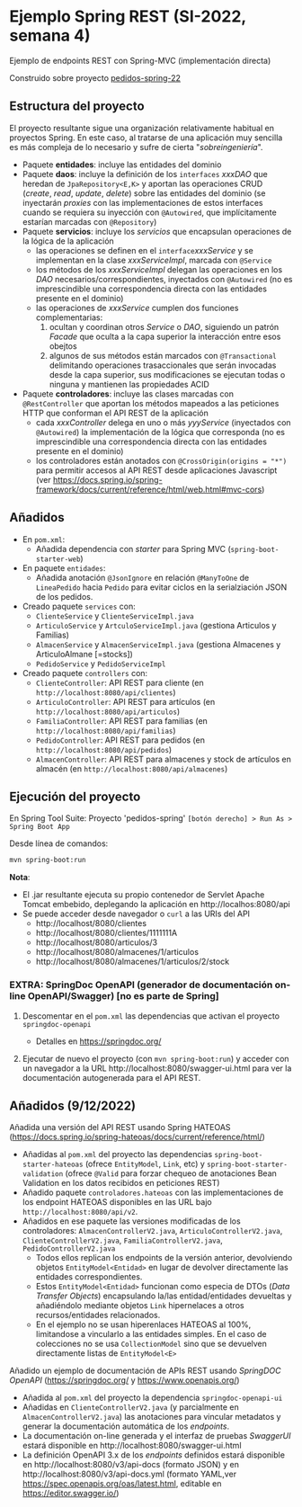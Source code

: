 
# Ejemplo Spring REST  (SI-2022, semana 4)

Ejemplo de endpoints REST con Spring-MVC (implementación directa)

Construido sobre proyecto [pedidos-spring-22](https://github.com/esei-si-dagss/pedidos-spring-22)

## Estructura del proyecto
El proyecto resultante sigue una organización relativamente habitual en proyectos Spring. 
En este caso, al tratarse de una aplicación muy sencilla es más compleja de lo necesario y sufre de cierta "_sobreingeniería_".

* Paquete **entidades**: incluye las entidades del dominio
* Paquete **daos**: incluye la definición de los `interfaces` _xxxDAO_ que heredan de `JpaRepository<E,K>` y aportan las operaciones CRUD (_create_, _read_, _update_, _delete_) sobre las entidades del dominio (se inyectarán _proxies_ con las implementaciones de estos interfaces cuando se requiera su inyección con `@Autowired`, que implícitamente estarían marcadas con `@Repository`)
* Paquete **servicios**: incluye los _servicios_ que encapsulan operaciones de la lógica de la aplicación
    - las operaciones se definen en el `interface`_xxxService_ y se implementan en la clase _xxxServiceImpl_, marcada con `@Service`
    - los métodos de los _xxxServiceImpl_ delegan las operaciones en los _DAO_ necesarios/correspondientes, inyectados con `@Autowired` (no es imprescindible una correspondencia directa con las entidades presente en el dominio)
    - las operaciones de _xxxService_ cumplen dos funciones complementarias:
       1. ocultan y coordinan otros _Service_ o _DAO_, siguiendo un patrón _Facade_ que oculta a la capa superior la interacción entre esos obejtos
       2. algunos de sus métodos están marcados con `@Transactional` delimitando operaciones trasaccionales que serán invocadas desde la capa superior, sus modificaciones se ejecutan todas o ninguna y mantienen las propiedades ACID 
* Paquete **controladores**: incluye las clases marcadas con `@RestController` que aportan los métodos mapeados a las peticiones HTTP que conforman el API REST de la aplicación
    - cada _xxxController_ delega en uno o más _yyyService_ (inyectados con `@Autowired`) la implementación de la lógica que corresponda (no es imprescindible una correspondencia directa con las entidades presente en el dominio)
    - los controladores están anotados con `@CrossOrigin(origins = "*")` para permitir accesos al API REST desde aplicaciones Javascript (ver https://docs.spring.io/spring-framework/docs/current/reference/html/web.html#mvc-cors)

## Añadidos
* En `pom.xml`:
    * Añadida dependencia con _starter_ para Spring MVC (`spring-boot-starter-web`) 
* En paquete `entidades`: 
	* Añadida anotación `@JsonIgnore` en relación `@ManyToOne` de `LineaPedido` hacia `Pedido` para evitar ciclos en la serialziación JSON de los pedidos.
* Creado paquete `services` con:
	* `ClienteService` y `ClienteServiceImpl.java` 	
	* `ArticuloService` y `ArtculoServiceImpl.java` (gestiona Articulos y Familias)	
	* `AlmacenService` y `AlmacenServiceImpl.java`  (gestiona Almacenes y ArticuloAlmane [=stocks])
	* `PedidoService` y `PedidoServiceImpl`	
* Creado paquete `controllers` con:
   * `ClienteController`: API REST para cliente (en `http://localhost:8080/api/clientes`)
   * `ArticuloController`: API REST para artículos (en `http://localhost:8080/api/articulos`)
   * `FamiliaController`: API REST para familias (en `http://localhost:8080/api/familias`)
   * `PedidoController`: API REST para pedidos (en `http://localhost:8080/api/pedidos`)
   * `AlmacenController`: API REST para almacenes y stock de artículos en almacén (en `http://localhost:8080/api/almacenes`) 
   

## Ejecución del proyecto

En Spring Tool Suite: Proyecto 'pedidos-spring' `[botón derecho] > Run As > Spring Boot App`

Desde línea de comandos:
```sh
mvn spring-boot:run
```


**Nota**: 

* El .jar resultante ejecuta su propio contenedor de Servlet Apache Tomcat embebido, deplegando la aplicación en http://localhos:8080/api
* Se puede acceder desde navegador o `curl` a las URIs del API
   - http://localhost/8080/clientes
   - http://localhost/8080/clientes/1111111A 
   - http://localhost/8080/articulos/3
   - http://localhost/8080/almacenes/1/articulos
   - http://localhost/8080/almacenes/1/articulos/2/stock


### EXTRA: SpringDoc OpenAPI (generador de documentación on-line OpenAPI/Swagger) [no es parte de Spring]

1. Descomentar en el `pom.xml` las  dependencias que activan el proyecto `springdoc-openapi`
   - Detalles en https://springdoc.org/

2. Ejecutar de nuevo el proyecto (con `mvn spring-boot:run`) y acceder con un navegador a la URL http://localhost:8080/swagger-ui.html para ver la documentación autogenerada para el API REST.


## Añadidos (9/12/2022)

Añadida una versión del API REST usando Spring HATEOAS (https://docs.spring.io/spring-hateoas/docs/current/reference/html/)
* Añadidas al `pom.xml` del proyecto las dependencias `spring-boot-starter-hateoas` (ofrece `EntityModel`, `Link`, etc) y `spring-boot-starter-validation` (ofrece `@Valid` para forzar chequeo de anotaciones Bean Validation en los datos recibidos en peticiones REST)
* Añadido paquete `controladores.hateoas` con las implementaciones de los endpoint HATEOAS disponibles en las URL bajo `http://localhost:8080/api/v2`.
* Añadidos en ese paquete las versiones modificadas de los controladores: `AlmacenControllerV2.java`, `ArticuloControllerV2.java`,  `ClienteControllerV2.java`, `FamiliaControllerV2.java`, `PedidoControllerV2.java`
    - Todos ellos replican los endpoints de la versión anterior, devolviendo objetos `EntityModel<Entidad>` en lugar de devolver directamente las entidades correspondientes.
    - Estos `EntityModel<Entidad>` funcionan como especia de DTOs (_Data Transfer Objects_) encapsulando la/las entidad/entidades devueltas y añadiéndolo mediante objetos `Link` hipernelaces a otros recursos/entidades relacionados.
    - En el ejemplo no se usan hiperenlaces HATEOAS al 100%, limitandose a vincularlo a las entidades simples. En el caso de colecciones no se usa `CollectionModel` sino que se devuelven directamente listas de `EntityModel<E>`

Añadido un ejemplo de documentación de APIs REST usando _SpringDOC OpenAPI_ (https://springdoc.org/ y https://www.openapis.org/)
* Añadida al `pom.xml` del proyecto la dependencia `springdoc-openapi-ui` 
* Añadidas en `ClienteControllerV2.java` (y parcialmente en  `AlmacenControllerV2.java`) las anotaciones para vincular metadatos y generar la documentación automática de los _endpoints_.
* La documentación on-line generada y el interfaz de pruebas _SwaggerUI_ estará disponible en http://localhost:8080/swagger-ui.html   
* La definición OpenAPI 3.x de los _endpoints_ definidos estará disponible en http://localhost:8080/v3/api-docs (formato JSON) y en http://localhost:8080/v3/api-docs.yml (formato YAML,ver https://spec.openapis.org/oas/latest.html, editable en https://editor.swagger.io/)